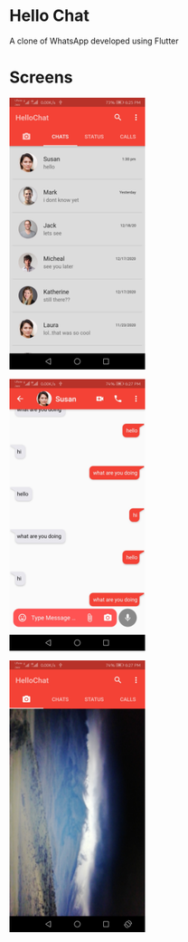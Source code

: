 # Hello Chat

A clone of WhatsApp developed using Flutter

# Screens

<p align="left">
  <img width="240" height="480" src="https://github.com/MuhammadAwab/flutter_whatsapp_clone/blob/master/assets/images/Screenshot_20210126_182523_studios.manana.flutter_whatsapp_clone.jpg">
</p>
<p align="left">
  <img width="240" height="480" src="https://github.com/MuhammadAwab/flutter_whatsapp_clone/blob/master/assets/images/Screenshot_20210126_182714_studios.manana.flutter_whatsapp_clone.jpg">
</p>
<p align="left">
  <img width="240" height="480" src="https://github.com/MuhammadAwab/flutter_whatsapp_clone/blob/master/assets/images/Screenshot_20210126_182701_studios.manana.flutter_whatsapp_clone.jpg">
</p>
